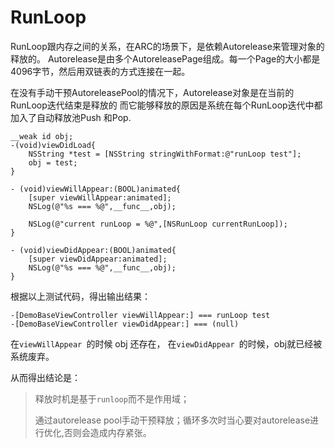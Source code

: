 #  RunLoop
RunLoop跟内存之间的关系，在ARC的场景下，是依赖Autorelease来管理对象的释放的。 
Autorelease是由多个AutoreleasePage组成。每一个Page的大小都是4096字节，然后用双链表的方式连接在一起。

在没有手动干预AutoreleasePool的情况下，Autorelease对象是在当前的RunLoop迭代结束是释放的
而它能够释放的原因是系统在每个RunLoop迭代中都加入了自动释放池Push 和Pop.

``` objc
__weak id obj;
-(void)viewDidLoad{
    NSString *test = [NSString stringWithFormat:@"runLoop test"];
    obj = test;
}

- (void)viewWillAppear:(BOOL)animated{
    [super viewWillAppear:animated];
    NSLog(@"%s === %@",__func__,obj);
    
    NSLog(@"current runLoop = %@",[NSRunLoop currentRunLoop]);
}

- (void)viewDidAppear:(BOOL)animated{
    [super viewDidAppear:animated];
    NSLog(@"%s === %@",__func__,obj);
}

```
根据以上测试代码，得出输出结果：

```
-[DemoBaseViewController viewWillAppear:] === runLoop test
-[DemoBaseViewController viewDidAppear:] === (null)
```

在`viewWillAppear `的时候 obj 还存在， 在`viewDidAppear `的时候，obj就已经被系统废弃。

从而得出结论是：

>释放时机是基于`runloop`而不是作用域；
>
>通过autorelease pool手动干预释放；循环多次时当心要对autorelease进行优化,否则会造成内存紧张。

